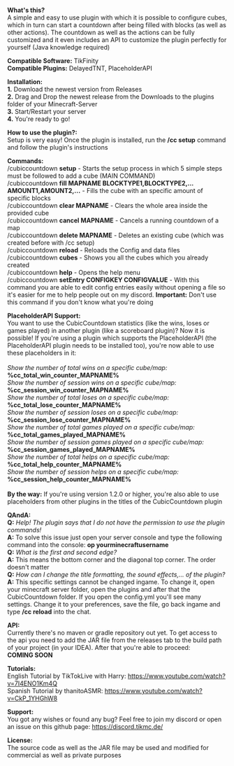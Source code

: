 **What's this?** <br>
A simple and easy to use plugin with which it is possible to configure cubes, which in turn can start a countdown after
being filled with blocks (as well as other actions). The countdown as well as the actions can be fully customized and it
even includes an API to customize the plugin perfectly for yourself (Java knowledge required)

**Compatible Software:** TikFinity <br>
**Compatible Plugins:** DelayedTNT, PlaceholderAPI

**Installation:** <br>
**1.** Download the newest version from Releases <br>
**2.** Drag and Drop the newest release from the Downloads to the plugins folder of your Minecraft-Server <br>
**3.** Start/Restart your server <br>
**4.** You're ready to go!<br>

**How to use the plugin?:** <br>
Setup is very easy! Once the plugin is installed, run the **/cc setup** command and follow the plugin's instructions

**Commands:**
<br> /cubiccountdown **setup** - Starts the setup process in which 5 simple steps must be followed to add a cube (MAIN
COMMAND)
<br> /cubiccountdown **fill MAPNAME BLOCKTYPE1,BLOCKTYPE2,... AMOUNT1,AMOUNT2,...** - Fills the cube with an specific
amount of specific blocks
<br> /cubiccountdown **clear MAPNAME** - Clears the whole area inside the provided cube
<br> /cubiccountdown **cancel MAPNAME** - Cancels a running countdown of a map
<br> /cubiccountdown **delete MAPNAME** - Deletes an existing cube (which was created before with /cc setup)
<br> /cubiccountdown **reload** - Reloads the Config and data files
<br> /cubiccountdown **cubes** - Shows you all the cubes which you already created
<br> /cubiccountdown **help** - Opens the help menu
<br> /cubiccountdown **setEntry CONFIGKEY CONFIGVALUE** - With this command you are able to edit config entries easily
without opening a file so it's easier for me to help people out on my discord. **Important:** Don't use this command if
you don't know what you're doing

**PlaceholderAPI Support:**
<br>You want to use the CubicCountdown statistics (like the wins, loses or games played) in another plugin (like a
scoreboard plugin)? Now it is possible! If you're using a plugin which supports the PlaceholderAPI (the PlaceholderAPI
plugin needs to be installed too), you're now able to use these placeholders in it:
<br>
<br>*Show the number of total wins on a specific cube/map:* **%cc_total_win_counter_MAPNAME%**
<br>*Show the number of session wins on a specific cube/map:* **%cc_session_win_counter_MAPNAME%**
<br>*Show the number of total loses on a specific cube/map:* **%cc_total_lose_counter_MAPNAME%**
<br>*Show the number of session loses on a specific cube/map:* **%cc_session_lose_counter_MAPNAME%**
<br>*Show the number of total games played on a specific cube/map:* **%cc_total_games_played_MAPNAME%**
<br>*Show the number of session games played on a specific cube/map:* **%cc_session_games_played_MAPNAME%**
<br>*Show the number of total helps on a specific cube/map:* **%cc_total_help_counter_MAPNAME%**
<br>*Show the number of session helps on a specific cube/map:* **%cc_session_help_counter_MAPNAME%**
<br>
<br>**By the way:** If you're using version 1.2.0 or higher, you're also able to use placeholders from other plugins in
the titles of the CubicCountdown plugin

**QAndA:**
<br>**Q:** *Help! The plugin says that I do not have the permission to use the plugin commands!*
<br>**A:** To solve this issue just open your server console and type the following command into the console: **op
yourminecraftusername**
<br>**Q:** *What is the first and second edge?*
<br>**A:** This means the bottom corner and the diagonal top corner. The order doesn't matter
<br>**Q:** *How can I change the title formatting, the sound effects,... of the plugin?*
<br>**A:** This specific settings cannot be changed ingame. To change it, open your minecraft server folder, open the
plugins and after that the CubicCountdown folder. If you open the config.yml you'll see many settings. Change it to your
preferences, save the file, go back ingame and type **/cc reload** into the chat.

**API:**
<br> Currently there's no maven or gradle repository out yet. To get access to the api you need to add the JAR file
from the releases tab to the build path of your project (in your IDEA). After that you're able to proceed:
<br> **COMING SOON**

**Tutorials:**
<br>English Tutorial by TikTokLive with Harry: https://www.youtube.com/watch?v=7I4ENO1Km4Q
<br>Spanish Tutorial by thanitoASMR: https://www.youtube.com/watch?v=CkP_1YHGhW8

**Support:** <br>
You got any wishes or found any bug? Feel free to join my discord or open an issue on this github
page: https://discord.tikmc.de/

**License:** <br>
The source code as well as the JAR file may be used and modified for commercial as well as private
purposes <br>
